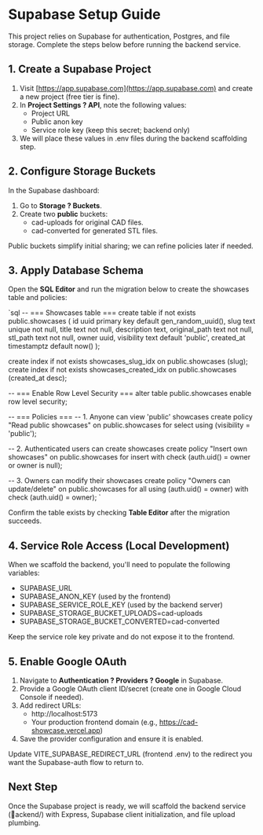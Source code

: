 # Supabase Setup Guide

This project relies on Supabase for authentication, Postgres, and file storage. Complete the steps below before running the backend service.

## 1. Create a Supabase Project

1. Visit [https://app.supabase.com](https://app.supabase.com) and create a new project (free tier is fine).
2. In **Project Settings ? API**, note the following values:
   - Project URL
   - Public anon key
   - Service role key (keep this secret; backend only)
3. We will place these values in .env files during the backend scaffolding step.

## 2. Configure Storage Buckets

In the Supabase dashboard:

1. Go to **Storage ? Buckets**.
2. Create two **public** buckets:
   - cad-uploads for original CAD files.
   - cad-converted for generated STL files.

Public buckets simplify initial sharing; we can refine policies later if needed.

## 3. Apply Database Schema

Open the **SQL Editor** and run the migration below to create the showcases table and policies:

`sql
-- === Showcases table ===
create table if not exists public.showcases (
  id uuid primary key default gen_random_uuid(),
  slug text unique not null,
  title text not null,
  description text,
  original_path text not null,
  stl_path text not null,
  owner uuid,
  visibility text default 'public',
  created_at timestamptz default now()
);

create index if not exists showcases_slug_idx on public.showcases (slug);
create index if not exists showcases_created_idx on public.showcases (created_at desc);

-- === Enable Row Level Security ===
alter table public.showcases enable row level security;

-- === Policies ===
-- 1. Anyone can view 'public' showcases
create policy "Read public showcases"
on public.showcases
for select
using (visibility = 'public');

-- 2. Authenticated users can create showcases
create policy "Insert own showcases"
on public.showcases
for insert
with check (auth.uid() = owner or owner is null);

-- 3. Owners can modify their showcases
create policy "Owners can update/delete"
on public.showcases
for all
using (auth.uid() = owner)
with check (auth.uid() = owner);
`

Confirm the table exists by checking **Table Editor** after the migration succeeds.

## 4. Service Role Access (Local Development)

When we scaffold the backend, you'll need to populate the following variables:

- SUPABASE_URL
- SUPABASE_ANON_KEY (used by the frontend)
- SUPABASE_SERVICE_ROLE_KEY (used by the backend server)
- SUPABASE_STORAGE_BUCKET_UPLOADS=cad-uploads
- SUPABASE_STORAGE_BUCKET_CONVERTED=cad-converted

Keep the service role key private and do not expose it to the frontend.

## 5. Enable Google OAuth

1. Navigate to **Authentication ? Providers ? Google** in Supabase.
2. Provide a Google OAuth client ID/secret (create one in Google Cloud Console if needed).
3. Add redirect URLs:
   - http://localhost:5173
   - Your production frontend domain (e.g., https://cad-showcase.vercel.app)
4. Save the provider configuration and ensure it is enabled.

Update VITE_SUPABASE_REDIRECT_URL (frontend .env) to the redirect you want the Supabase-auth flow to return to.

## Next Step

Once the Supabase project is ready, we will scaffold the backend service (ackend/) with Express, Supabase client initialization, and file upload plumbing.
